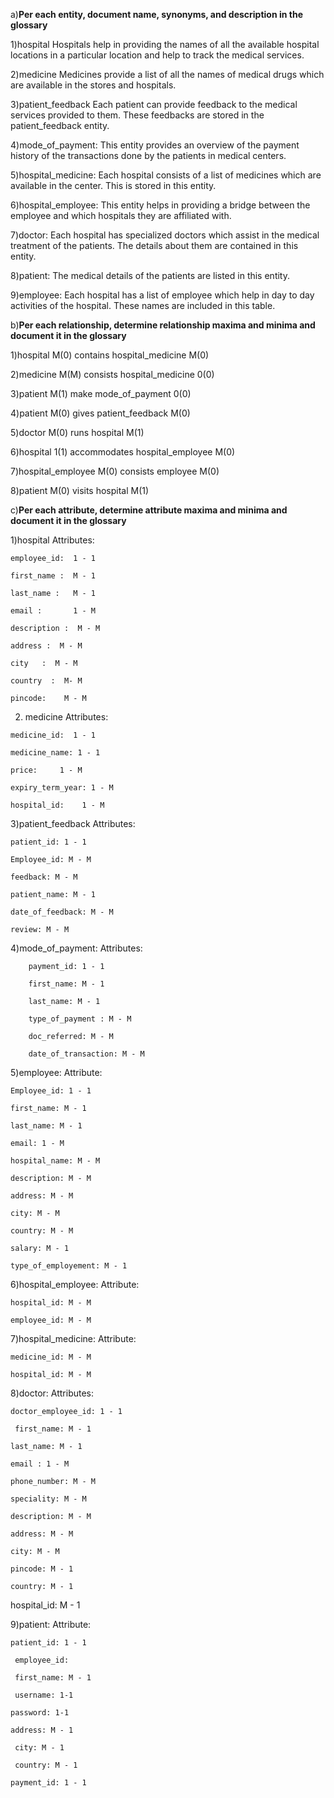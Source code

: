 
a)**Per each entity, document name, synonyms, and description in the glossary**

  1)hospital
    Hospitals help in providing the names of all the available hospital locations in a particular location and help to track the medical services.

  2)medicine
    Medicines provide a list of all the names of medical drugs which are available in the stores and hospitals.

  3)patient_feedback
    Each patient can provide feedback to the medical services provided to them. These feedbacks are stored in the patient_feedback entity.

  4)mode_of_payment: 
    This entity provides an overview of the payment history of the transactions done by the patients in medical centers.

  5)hospital_medicine:
    Each hospital consists of a list of medicines which are available in the center. This is stored in this entity. 

  6)hospital_employee: 
    This entity helps in providing a bridge between the employee and which hospitals they are affiliated with.

  7)doctor:
    Each hospital has specialized doctors which assist in the medical treatment of the patients. The details about them are contained in this entity.

  8)patient:
    The medical details of the patients are listed in this entity.

  9)employee:
    Each hospital has a list of employee which help in day to day activities of the hospital. These names are included in this table.



b)**Per each relationship, determine relationship maxima and minima and document it in the glossary** 


  1)hospital M(0) contains hospital_medicine M(0)

  2)medicine M(M) consists hospital_medicine 0(0)
  
  3)patient M(1) make mode_of_payment 0(0)
  
  4)patient M(0) gives patient_feedback M(0)
  
  5)doctor M(0) runs hospital M(1)
  
  6)hospital 1(1) accommodates hospital_employee M(0)
  
  7)hospital_employee M(0) consists employee M(0)
  
  8)patient M(0) visits hospital M(1)


c)**Per each attribute, determine attribute maxima and minima and document it in the glossary**

  1)hospital
  Attributes:
  
    employee_id:  1 - 1 
    
    first_name :  M - 1
    
    last_name :   M - 1
    
    email :       1 - M
    
    description :  M - M
    
    address	:  M - M
    
    city   :  M - M
    
    country  :  M- M
    
    pincode: 	M - M


  2) medicine
  Attributes:
	
	medicine_id:  1 - 1
	  
	medicine_name: 1 - 1
	  
	price:     1 - M
	  
	expiry_term_year: 1 - M
	  
	hospital_id:    1 - M
	  

  3)patient_feedback
  Attributes:
  
  	patient_id: 1 - 1
	
	Employee_id: M - M
	
    feedback: M - M
	
    patient_name: M - 1
	
    date_of_feedback: M - M
	
    review: M - M


4)mode_of_payment: 
Attributes:

		payment_id: 1 - 1
	
    	first_name: M - 1
	
    	last_name: M - 1
	
    	type_of_payment : M - M
	
    	doc_referred: M - M
	
    	date_of_transaction: M - M


5)employee:
	Attribute:
	
    Employee_id: 1 - 1
	  
    first_name: M - 1
    
    last_name: M - 1
    
    email: 1 - M
    
    hospital_name: M - M
    
    description: M - M
    
    address: M - M
    
    city: M - M
    
    country: M - M
    
    salary: M - 1
    
    type_of_employement: M - 1


6)hospital_employee:
	Attribute:
	
    hospital_id: M - M
    
    employee_id: M - M

7)hospital_medicine:
  Attribute:
  
    medicine_id: M - M
    
    hospital_id: M - M


8)doctor: 
Attributes:

  	doctor_employee_id: 1 - 1
	
 	 first_name: M - 1
  
  	last_name: M - 1
  
  	email : 1 - M
  
  	phone_number: M - M
  	
  	speciality: M - M
  
  	description: M - M
  
  	address: M - M
  
  	city: M - M 
  
  	pincode: M - 1
  
  	country: M - 1
  
  hospital_id: M - 1

9)patient:
 Attribute:
 
  	patient_id: 1 - 1
  
 	 employee_id:
  
 	 first_name: M - 1
  
 	 username: 1-1
  
  	password: 1-1
  
  	address: M - 1
  
 	 city: M - 1
  
 	 country: M - 1
  
  	payment_id: 1 - 1

